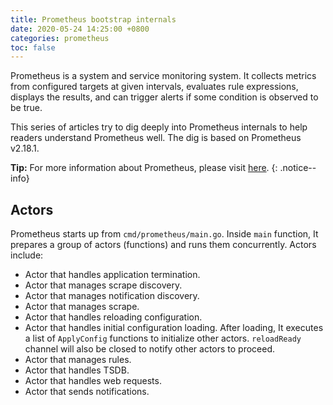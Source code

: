 ```yaml
---
title: Prometheus bootstrap internals
date: 2020-05-24 14:25:00 +0800
categories: prometheus
toc: false
---
```


Prometheus is a system and service monitoring system. It collects metrics from
configured targets at given intervals, evaluates rule expressions, displays the
results, and can trigger alerts if some condition is observed to be true.

This series of articles try to dig deeply into Prometheus internals to help readers
understand Prometheus well. The dig is based on Prometheus v2.18.1.

**Tip:** For more information about Prometheus, please visit
[here](https://github.com/prometheus/prometheus).
{: .notice--info}

## Actors

Prometheus starts up from `cmd/prometheus/main.go`. Inside `main` function, It
prepares a group of actors (functions) and runs them concurrently. Actors
include:

* Actor that handles application termination.
* Actor that manages scrape discovery.
* Actor that manages notification discovery.
* Actor that manages scrape.
* Actor that handles reloading configuration.
* Actor that handles initial configuration loading. After loading, It executes a
  list of `ApplyConfig` functions to initialize other actors.  `reloadReady`
  channel will also be closed to notify other actors to proceed.
* Actor that manages rules.
* Actor that handles TSDB.
* Actor that handles web requests.
* Actor that sends notifications.
